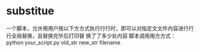 # substitue
一个脚本，允许⽤用户按以下⽅方式执⾏行行时，即可以对指定⽂文件内容进⾏行行全局替换，且替换完毕后打印替 换了了多少处内容 脚本调⽤用⽅方式： python your_script.py old_str new_str filename
